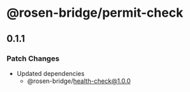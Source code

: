 # @rosen-bridge/permit-check

## 0.1.1

### Patch Changes

- Updated dependencies
  - @rosen-bridge/health-check@1.0.0
